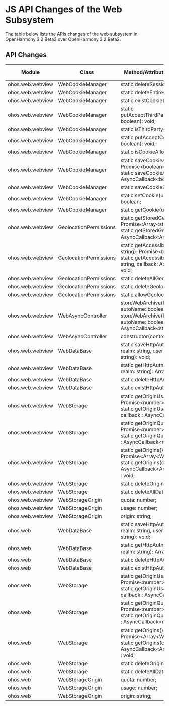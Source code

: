 # JS API Changes of the Web Subsystem

The table below lists the APIs changes of the web subsystem in OpenHarmony 3.2 Beta3 over OpenHarmony 3.2 Beta2.

## API Changes

| Module| Class| Method/Attribute/Enumeration/Constant| Change Type|
|---|---|---|---|
| ohos.web.webview | WebCookieManager       | static deleteSessionCookie(): void;                                                                                                                                     | Added|
| ohos.web.webview | WebCookieManager       | static deleteEntireCookie(): void;                                                                                                                                      | Added|
| ohos.web.webview | WebCookieManager       | static existCookie(): boolean;                                                                                                                                          | Added|
| ohos.web.webview | WebCookieManager       | static putAcceptThirdPartyCookieEnabled(accept: boolean): void;                                                                                                         | Added|
| ohos.web.webview | WebCookieManager       | static isThirdPartyCookieAllowed(): boolean;                                                                                                                            | Added|
| ohos.web.webview | WebCookieManager       | static putAcceptCookieEnabled(accept: boolean): void;                                                                                                                   | Added|
| ohos.web.webview | WebCookieManager       | static isCookieAllowed(): boolean;                                                                                                                                      | Added|
| ohos.web.webview | WebCookieManager       | static saveCookieAsync(): Promise\<boolean>;<br>static saveCookieAsync(callback: AsyncCallback\<boolean>): void;                                                       | Added|
| ohos.web.webview | WebCookieManager       | static saveCookieSync(): boolean;                                                                                                                                       | Added|
| ohos.web.webview | WebCookieManager       | static setCookie(url: string, value: string): boolean;                                                                                                                  | Added|
| ohos.web.webview | WebCookieManager       | static getCookie(url: string): string;                                                                                                                                  | Added|
| ohos.web.webview | GeolocationPermissions | static getStoredGeolocation() : Promise\<Array\<string>>;<br>static getStoredGeolocation(callback : AsyncCallback\<Array\<string>>): void;                             | Added|
| ohos.web.webview | GeolocationPermissions | static getAccessibleGeolocation(origin: string): Promise\<boolean>;<br>static getAccessibleGeolocation(origin: string, callback: AsyncCallback\<boolean>): void;       | Added|
| ohos.web.webview | GeolocationPermissions | static deleteAllGeolocation(): void;                                                                                                                                    | Added|
| ohos.web.webview | GeolocationPermissions | static deleteGeolocation(origin: string): void;                                                                                                                         | Added|
| ohos.web.webview | GeolocationPermissions | static allowGeolocation(origin: string): void;                                                                                                                          | Added|
| ohos.web.webview | WebAsyncController     | storeWebArchive(baseName: string, autoName: boolean): Promise\<string>;<br>storeWebArchive(baseName: string, autoName: boolean, callback : AsyncCallback\<string>): void; | Added|
| ohos.web.webview | WebAsyncController     | constructor(controller: WebController);                                                                                                                                 | Added|
| ohos.web.webview | WebDataBase            | static saveHttpAuthCredentials(host: string, realm: string, username: string, password: string): void;                                                                  | Added|
| ohos.web.webview | WebDataBase            | static getHttpAuthCredentials(host: string, realm: string): Array\<string>;                                                                                             | Added|
| ohos.web.webview | WebDataBase            | static deleteHttpAuthCredentials(): void;                                                                                                                               | Added|
| ohos.web.webview | WebDataBase            | static existHttpAuthCredentials(): boolean;                                                                                                                             | Added|
| ohos.web.webview | WebStorage             | static getOriginUsage(origin : string) : Promise\<number> ;<br>static getOriginUsage(origin : string, callback : AsyncCallback\<number>) : void;                       | Added|
| ohos.web.webview | WebStorage             | static getOriginQuota(origin : string) : Promise\<number>;<br>static getOriginQuota(origin : string, callback : AsyncCallback\<number>) : void;                        | Added|
| ohos.web.webview | WebStorage             | static getOrigins() : Promise\<Array\<WebStorageOrigin>>;<br>static getOrigins(callback: AsyncCallback\<Array\<WebStorageOrigin>>) : void;                             | Added|
| ohos.web.webview | WebStorage             | static deleteOrigin(origin : string): void;                                                                                                                             | Added|
| ohos.web.webview | WebStorage             | static deleteAllData() : void;                                                                                                                                          | Added|
| ohos.web.webview | WebStorageOrigin       | quota: number;                                                                                                                                                          | Added|
| ohos.web.webview | WebStorageOrigin       | usage: number;                                                                                                                                                          | Added|
| ohos.web.webview | WebStorageOrigin       | origin: string;                                                                                                                                                         | Added|
| ohos.web | WebDataBase      | static saveHttpAuthCredentials(host: string, realm: string, username: string, password: string): void;                                         | Deleted|
| ohos.web | WebDataBase      | static getHttpAuthCredentials(host: string, realm: string): Array\<string>;                                                                    | Deleted|
| ohos.web | WebDataBase      | static deleteHttpAuthCredentials(): void;                                                                                                      | Deleted|
| ohos.web | WebDataBase      | static existHttpAuthCredentials(): boolean;                                                                                                    | Deleted|
| ohos.web | WebStorage       | static getOriginUsage(origin : string) : Promise\<number> ;<br>static getOriginUsage(origin : string, callback : AsyncCallback\<number>) : void; | Deleted|
| ohos.web | WebStorage       | static getOriginQuota(origin : string) : Promise\<number>;<br>static getOriginQuota(origin : string, callback : AsyncCallback\<number>) : void; | Deleted|
| ohos.web | WebStorage       | static getOrigins() : Promise\<Array\<WebStorageOrigin>>;<br>static getOrigins(callback: AsyncCallback\<Array\<WebStorageOrigin>>) : void;    | Deleted|
| ohos.web | WebStorage       | static deleteOrigin(origin : string): void;                                                                                                    | Deleted|
| ohos.web | WebStorage       | static deleteAllData() : void;                                                                                                                 | Deleted|
| ohos.web | WebStorageOrigin | quota: number;                                                                                                                                 | Deleted|
| ohos.web | WebStorageOrigin | usage: number;                                                                                                                                 | Deleted|
| ohos.web | WebStorageOrigin | origin: string;                                                                                                                                | Deleted|
